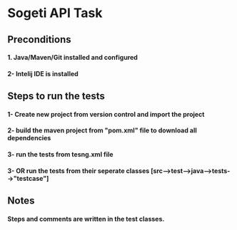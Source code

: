 # **Sogeti API Task**
## **Preconditions**
#### 1. Java/Maven/Git installed and configured
#### 2-  Intelij IDE is installed


## **Steps to run the tests**
#### 1-  Create new project from version control and import the project
#### 2-  build the maven project from "pom.xml" file to download all dependencies
#### 3-  run the tests from tesng.xml file
#### 3-  OR run the tests from their seperate classes  [src-->test-->java-->tests-->"testcase"]

## **Notes**
#### Steps and comments are written in the test classes.

